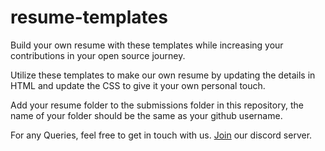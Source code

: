 # resume-templates

Build your own resume with these templates while increasing your contributions in your open source journey.

Utilize these templates to make our own resume by updating the details in HTML and update the CSS to give it your own personal touch.

Add your resume folder to the submissions folder in this repository, the name of your folder should be the same as your github username.


For any Queries, feel free to get in touch with us. <a href="https://discord.gg/P6QEPuHG">Join</a> our discord server.